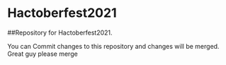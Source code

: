 # Hactoberfest2021
##Repository for Hactoberfest2021.

You can Commit changes to this repository and changes will be merged.
Great guy please merge
